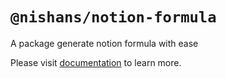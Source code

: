 # `@nishans/notion-formula`

A package generate notion formula with ease

Please visit [documentation](https://notion-formula.netlify.app/) to learn more.